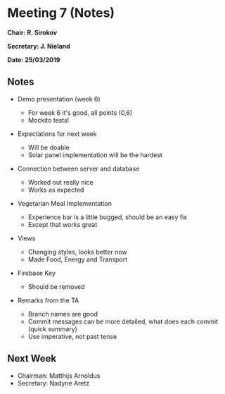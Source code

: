 # Meeting 7 (Notes)

**Chair: R. Sirokov**

**Secretary: J. Nieland**

**Date: 25/03/2019**

## Notes

- Demo presentation (week 6)
    * For week 6 it's good, all points (0,6)
    * Mockito tests!
    
- Expectations for next week
    * Will be doable
    * Solar panel implementation will be the hardest
    
- Connection between server and database
    * Worked out really nice
    * Works as expected
    
- Vegetarian Meal Implementation
    * Experience bar is a little bugged, should be an easy fix
    * Except that works great
    
- Views
    * Changing styles, looks better now
    * Made Food, Energy and Transport
    
- Firebase Key
    * Should be removed

- Remarks from the TA
    * Branch names are good
    * Commit messages can be more detailed, what does each commit (quick summary)
    * Use imperative, not past tense



## Next Week
- Chairman: Matthijs Arnoldus
- Secretary: Nadyne Aretz